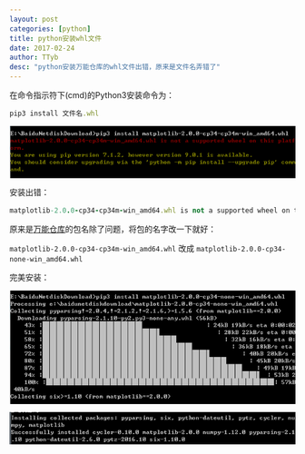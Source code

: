 ```yaml
---
layout: post
categories: [python]
title: python安装whl文件
date: 2017-02-24
author: TTyb
desc: "python安装万能仓库的whl文件出错，原来是文件名弄错了"
---
```


在命令指示符下(cmd)的Python3安装命令为：

~~~ruby
pip3 install 文件名.whl
~~~

<p style="text-align:center"><img src="/static/postimage/python/whl/996148-20170224083447570-949362846.png" class="img-responsive"style="display: block; margin-right: auto; margin-left: auto;"></p>

安装出错：

~~~ruby
matplotlib-2.0.0-cp34-cp34m-win_amd64.whl is not a supported wheel on this platform.
~~~

原来是[万能仓库](http://www.lfd.uci.edu/~gohlke/pythonlibs/)的包名除了问题，将包的名字改一下就好：

`matplotlib-2.0.0-cp34-cp34m-win_amd64.whl` 改成 `matplotlib-2.0.0-cp34-none-win_amd64.whl`

完美安装：

<p style="text-align:center"><img src="/static/postimage/python/whl/996148-20170224084306257-1962765744.png" class="img-responsive"style="display: block; margin-right: auto; margin-left: auto;"></p>

<p style="text-align:center"><img src="/static/postimage/python/whl/996148-20170224085315741-275552945.png" class="img-responsive"style="display: block; margin-right: auto; margin-left: auto;"></p>